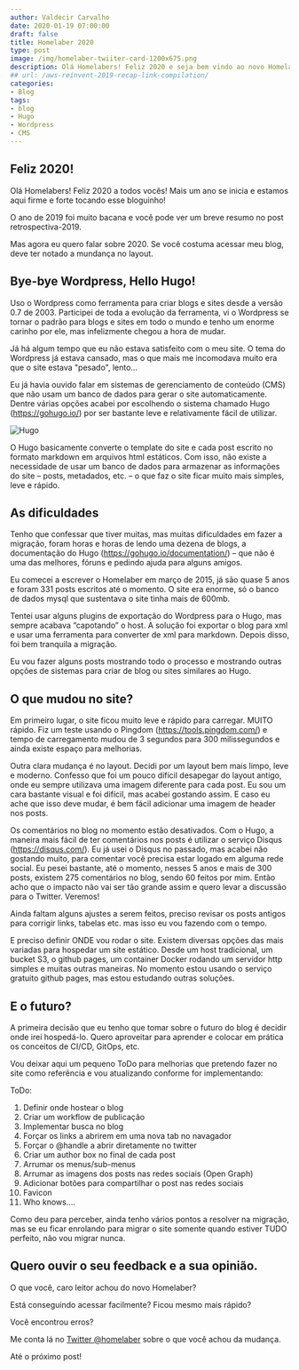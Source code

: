 ```yaml
---
author: Valdecir Carvalho
date: 2020-01-19 07:00:00
draft: false
title: Homelaber 2020
type: post
image: /img/homelaber-twiiter-card-1200x675.png
description: Olá Homelabers! Feliz 2020 e seja bem vindo ao novo Homelaber! Neste post vou falar sobre o porque que mudei o site, o que estou usando no lugar do Wordpress e os próximos passos. 
## url: /aws-reinvent-2019-recap-link-compilation/
categories:
- Blog
tags:
- blog
- Hugo
- Wordpress
- CMS
---
```


## Feliz 2020!

Olá Homelabers! Feliz 2020 a todos vocês! Mais um ano se inicia e estamos aqui
firme e forte tocando esse bloguinho!

O ano de 2019 foi muito bacana e você pode ver um breve resumo no post
retrospectiva-2019.

Mas agora eu quero falar sobre 2020. Se você costuma acessar meu blog, deve ter
notado a mundança no layout.

## Bye-bye Wordpress, Hello Hugo!

Uso o Wordpress como ferramenta para criar blogs e sites desde a versão 0.7 de 2003. 
Participei de toda a evolução da ferramenta, vi o Wordpress se tornar o
padrão para blogs e sites em todo o mundo e tenho um enorme carinho por ele, mas
infelizmente chegou a hora de mudar.

Já há algum tempo que eu não estava satisfeito com o meu site. O tema do
Wordpress já estava cansado, mas o que mais me incomodava muito era que o site
estava "pesado", lento...

Eu já havia ouvido falar em sistemas de gerenciamento de conteúdo (CMS) que não
usam um banco de dados para gerar o site automaticamente. Dentre várias opções
acabei por escolhendo o sistema chamado Hugo (<https://gohugo.io/>) por ser
bastante leve e relativamente fácil de utilizar.

![Hugo](/imagens/2020/01/gohugo-logo.png)

O Hugo basicamente converte o template do site e cada post escrito no formato
markdown em arquivos html estáticos. Com isso, não existe a necessidade de usar
um banco de dados para armazenar as informações do site – posts, metadados, etc.
– o que faz o site ficar muito mais simples, leve e rápido.

## As dificuldades

Tenho que confessar que tiver muitas, mas muitas dificuldades em fazer a
migração, foram horas e horas de lendo uma dezena de blogs, a documentação do
Hugo (<https://gohugo.io/documentation/>) – que não é uma das melhores, fóruns e
pedindo ajuda para alguns amigos.

Eu comecei a escrever o Homelaber em março de 2015, já são quase 5 anos e foram
331 posts escritos até o momento. O site era enorme, só o banco de dados mysql
que sustentava o site tinha mais de 600mb.

Tentei usar alguns plugins de exportação do Wordpress para o Hugo, mas sempre
acabava “capotando” o host. A solução foi exportar o blog para xml e usar uma
ferramenta para converter de xml para markdown. Depois disso, foi bem tranquila
a migração.

Eu vou fazer alguns posts mostrando todo o processo e mostrando outras opções de
sistemas para criar de blog ou sites similares ao Hugo.

## O que mudou no site?

Em primeiro lugar, o site ficou muito leve e rápido para carregar. MUITO rápido.
Fiz um teste usando o Pingdom (<https://tools.pingdom.com/>) e tempo de
carregamento mudou de 3 segundos para 300 milissegundos e ainda existe espaço
para melhorias.

Outra clara mudança é no layout. Decidi por um layout bem mais limpo, leve e
moderno. Confesso que foi um pouco difícil desapegar do layout antigo, onde eu
sempre utilizava uma imagem diferente para cada post. Eu sou um cara bastante
visual e foi difícil, mas acabei gostando assim. E caso eu ache que isso deve
mudar, é bem fácil adicionar uma imagem de header nos posts.

Os comentários no blog no momento estão desativados. Com o Hugo, a maneira mais
fácil de ter comentários nos posts é utilizar o serviço Disqus
(<https://disqus.com/>). Eu já usei o Disqus no passado, mas acabei não gostando
muito, para comentar você precisa estar logado em alguma rede social. Eu pesei
bastante, até o momento, nesses 5 anos e mais de 300 posts, existem 275
comentários no blog, sendo 60 feitos por mim. Então acho que o impacto não vai
ser tão grande assim e quero levar a discussão para o Twitter. Veremos!

Ainda faltam alguns ajustes a serem feitos, preciso revisar os posts antigos
para corrigir links, tabelas etc. mas isso eu vou fazendo com o tempo.

E preciso definir ONDE vou rodar o site. Existem diversas opções das mais
variadas para hospedar um site estático. Desde um host tradicional, um bucket
S3, o github pages, um container Docker rodando um servidor http simples e
muitas outras maneiras. No momento estou usando o serviço gratuito github pages,
mas estou estudando outras soluções.

## E o futuro?

A primeira decisão que eu tenho que tomar sobre o futuro do blog é decidir onde
irei hospedá-lo. Quero aproveitar para aprender e colocar em prática os
conceitos de CI/CD, GitOps, etc.

Vou deixar aqui um pequeno ToDo para melhorias que pretendo fazer no site como referência e vou atualizando conforme for implementando:

ToDo:
1. Definir onde hostear o blog
2. Criar um workflow de publicação
3. Implementar busca no blog
4. Forçar os links a abrirem em uma nova tab no navagador
5. Forçar o @handle a abrir diretamente no twitter
6. Criar um author box no final de cada post
7. Arrumar os menus/sub-menus
8. Arrumar as imagens dos posts nas redes sociais (Open Graph)
9. Adicionar botões para compartilhar o post nas redes sociais
10. Favicon
11. Who knows.... 

Como deu para perceber, ainda tenho vários pontos a resolver na migração, mas se eu ficar enrolando para migrar o site somente quando estiver TUDO perfeito, não vou migrar nunca. 

## Quero ouvir o seu feedback e a sua opinião.

O que você, caro leitor achou do novo Homelaber?

Está conseguindo acessar facilmente? Ficou mesmo mais rápido?

Você encontrou erros?

Me conta lá no [Twitter @homelaber](https://twitter.com/homelaber) sobre o que você achou da mudança.

Até o próximo post!
